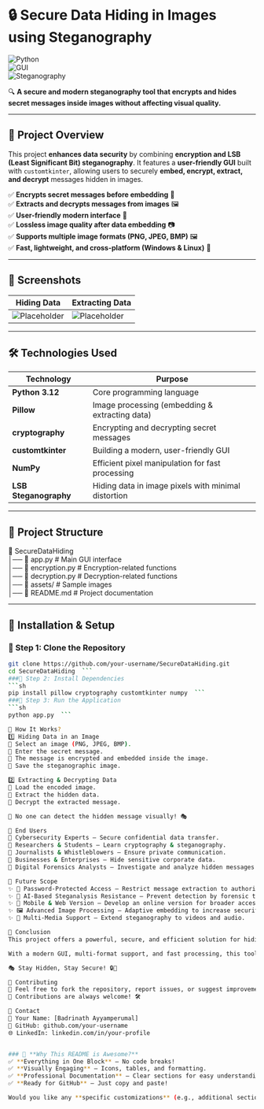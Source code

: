# 🔒 Secure Data Hiding in Images using Steganography  

![Python](https://img.shields.io/badge/Python-3.12-blue?style=for-the-badge&logo=python)  
![GUI](https://img.shields.io/badge/GUI-CustomTkinter-green?style=for-the-badge)  
![Steganography](https://img.shields.io/badge/Steganography-LSB-red?style=for-the-badge)  

🔍 **A secure and modern steganography tool that encrypts and hides secret messages inside images without affecting visual quality.**  

---

## 🎯 Project Overview  

This project **enhances data security** by combining **encryption and LSB (Least Significant Bit) steganography**. It features a **user-friendly GUI** built with `customtkinter`, allowing users to securely **embed, encrypt, extract, and decrypt** messages hidden in images.  

✅ **Encrypts secret messages before embedding** 🔐  
✅ **Extracts and decrypts messages from images** 🖼️  
✅ **User-friendly modern interface** 🎨  
✅ **Lossless image quality after data embedding** 📷  
✅ **Supports multiple image formats (PNG, JPEG, BMP)** 🖼️  
✅ **Fast, lightweight, and cross-platform (Windows & Linux)** 🚀  

---

## 📸 Screenshots  

| **Hiding Data**  | **Extracting Data** |
|-----------------|-----------------|
| ![Placeholder](https://via.placeholder.com/400x250.png?text=Insert+Hide+Data+Screenshot) | ![Placeholder](https://via.placeholder.com/400x250.png?text=Insert+Extract+Data+Screenshot) |

---

## 🛠️ Technologies Used  

| **Technology** | **Purpose** |
|--------------|-------------|
| **Python 3.12** | Core programming language |
| **Pillow** | Image processing (embedding & extracting data) |
| **cryptography** | Encrypting and decrypting secret messages |
| **customtkinter** | Building a modern, user-friendly GUI |
| **NumPy** | Efficient pixel manipulation for fast processing |
| **LSB Steganography** | Hiding data in image pixels with minimal distortion |

---

## 📂 Project Structure  

📁 SecureDataHiding  
│── 📄 app.py         # Main GUI interface  
│── 📄 encryption.py  # Encryption-related functions  
│── 📄 decryption.py  # Decryption-related functions  
│── 📁 assets/        # Sample images  
│── 📄 README.md      # Project documentation  


---

## 🚀 Installation & Setup  

### 🔹 Step 1: Clone the Repository  
```sh
git clone https://github.com/your-username/SecureDataHiding.git  
cd SecureDataHiding  ```
###🔹 Step 2: Install Dependencies
```sh
pip install pillow cryptography customtkinter numpy  ```
###🔹 Step 3: Run the Application
```sh
python app.py  ```

🔧 How It Works?
1️⃣ Hiding Data in an Image
🔹 Select an image (PNG, JPEG, BMP).
🔹 Enter the secret message.
🔹 The message is encrypted and embedded inside the image.
🔹 Save the steganographic image.

2️⃣ Extracting & Decrypting Data
🔹 Load the encoded image.
🔹 Extract the hidden data.
🔹 Decrypt the extracted message.

📌 No one can detect the hidden message visually! 🎭

🎯 End Users
🔹 Cybersecurity Experts – Secure confidential data transfer.
🔹 Researchers & Students – Learn cryptography & steganography.
🔹 Journalists & Whistleblowers – Ensure private communication.
🔹 Businesses & Enterprises – Hide sensitive corporate data.
🔹 Digital Forensics Analysts – Investigate and analyze hidden messages.

🔮 Future Scope
✨ 🔑 Password-Protected Access – Restrict message extraction to authorized users.
✨ 🧠 AI-Based Steganalysis Resistance – Prevent detection by forensic tools.
✨ 📱 Mobile & Web Version – Develop an online version for broader accessibility.
✨ 🖼️ Advanced Image Processing – Adaptive embedding to increase security.
✨ 🎥 Multi-Media Support – Extend steganography to videos and audio.

📜 Conclusion
This project offers a powerful, secure, and efficient solution for hiding encrypted data inside images without any noticeable distortion. By combining encryption and LSB steganography, it ensures confidentiality, integrity, and ease of use.

With a modern GUI, multi-format support, and fast processing, this tool is ideal for secure data transmission in various applications, from cybersecurity to private communication. Future enhancements will make it even more robust and scalable.

🎭 Stay Hidden, Stay Secure! 🔒🚀

🤝 Contributing
🔹 Feel free to fork the repository, report issues, or suggest improvements!
🔹 Contributions are always welcome! 🛠️

📩 Contact
📧 Your Name: [Badrinath Ayyamperumal]
🔗 GitHub: github.com/your-username
🌐 LinkedIn: linkedin.com/in/your-profile


### 🎯 **Why This README is Awesome?**
✅ **Everything in One Block** – No code breaks!  
✅ **Visually Engaging** – Icons, tables, and formatting.  
✅ **Professional Documentation** – Clear sections for easy understanding.  
✅ **Ready for GitHub** – Just copy and paste!  

Would you like any **specific customizations** (e.g., additional sections, styling changes, or real images)? 😊
